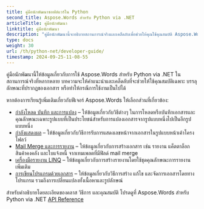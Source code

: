 ```yaml
---
title: คู่มือนักพัฒนาซอฟต์แวร์ใน Python
second_title: Aspose.Words สำหรับ Python via .NET
articleTitle: คู่มือนักพัฒนา
linktitle: คู่มือนักพัฒนา
description: "คู่มือนักพัฒนานี้จะอธิบายสถานการณ์จริงและเคล็ดลับเพื่อช่วยให้คุณใช้คุณสมบัติ Aspose.Words สำหรับ Python via .NET ที่เฉพาะเจาะจง บรรลุลักษณะที่ปรากฏของเอกสาร หรือทำให้กรณีการใช้งานเป็นไปได้"
type: docs
weight: 30
url: /th/python-net/developer-guide/
timestamp: 2024-09-25-11-08-55
---
```


คู่มือนักพัฒนานี้ให้ข้อมูลเกี่ยวกับการใช้ Aspose.Words สำหรับ Python via .NET ในสถานการณ์จริงที่หลากหลาย บทความจะให้คำแนะนำและเคล็ดลับที่จะช่วยให้ใช้คุณสมบัติเฉพาะ บรรลุลักษณะที่ปรากฏของเอกสาร หรือทำให้กรณีการใช้งานเป็นไปได้

หากต้องการเรียนรู้เพิ่มเติมเกี่ยวกับฟีเจอร์ Aspose.Words ให้เลือกส่วนที่เกี่ยวข้อง:

- [กำลังโหลด บันทึก และการแปลง](/words/th/python-net/loading-saving-and-converting/) – ให้ข้อมูลเกี่ยวกับวิธีต่างๆ ในการโหลดหรือบันทึกเอกสารและคุณลักษณะเฉพาะรูปแบบที่เป็นประโยชน์สำหรับการแปลงเอกสารจากรูปแบบหนึ่งไปเป็นอีกรูปแบบหนึ่ง
- [กำลังแสดงผล](/words/th/python-net/rendering/) – ให้ข้อมูลเกี่ยวกับวิธีการรับการแสดงเลขหน้าจากเอกสารในรูปแบบหน้าเค้าโครงโฟลว์
- [Mail Merge และการรายงาน](/words/python-net/mail-merge-and-reporting/) – ให้ข้อมูลเกี่ยวกับการสร้างเอกสาร เช่น รายงาน แค็ตตาล็อก สินค้าคงคลัง และใบแจ้งหนี้ จากเทมเพลตที่มีฟิลด์ mail merge
- [เครื่องมือรายงาน LINQ](/words/python-net/linq-reporting-engine/) – ให้ข้อมูลเกี่ยวกับการสร้างรายงานโดยใช้ชุดคุณลักษณะการรายงานเพิ่มเติม
- [การเขียนโปรแกรมด้วยเอกสาร](/words/th/python-net/programming-with-documents/) – ให้ข้อมูลเกี่ยวกับวิธีการสร้าง แก้ไข และจัดการเอกสารโดยทางโปรแกรม รวมถึงการเปลี่ยนแปลงทั้งเนื้อหาและรูปลักษณ์

สำหรับคำอธิบายโดยละเอียดของคลาส วิธีการ และคุณสมบัติ โปรดดูที่ Aspose.Words สำหรับ Python via .NET [API Reference](https://reference.aspose.com/words/python-net/)

